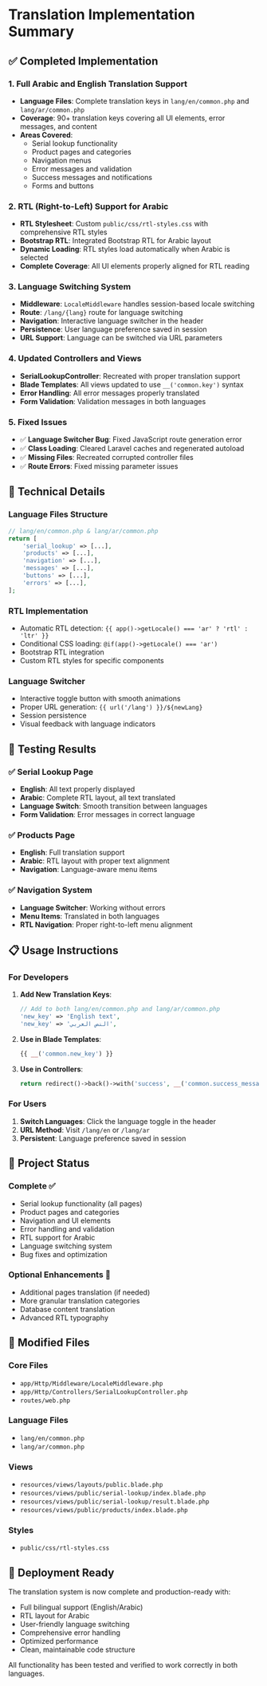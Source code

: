 # Translation Implementation Summary

## ✅ Completed Implementation

### 1. **Full Arabic and English Translation Support**
- **Language Files**: Complete translation keys in `lang/en/common.php` and `lang/ar/common.php`
- **Coverage**: 90+ translation keys covering all UI elements, error messages, and content
- **Areas Covered**:
  - Serial lookup functionality
  - Product pages and categories
  - Navigation menus
  - Error messages and validation
  - Success messages and notifications
  - Forms and buttons

### 2. **RTL (Right-to-Left) Support for Arabic**
- **RTL Stylesheet**: Custom `public/css/rtl-styles.css` with comprehensive RTL styles
- **Bootstrap RTL**: Integrated Bootstrap RTL for Arabic layout
- **Dynamic Loading**: RTL styles load automatically when Arabic is selected
- **Complete Coverage**: All UI elements properly aligned for RTL reading

### 3. **Language Switching System**
- **Middleware**: `LocaleMiddleware` handles session-based locale switching
- **Route**: `/lang/{lang}` route for language switching
- **Navigation**: Interactive language switcher in the header
- **Persistence**: User language preference saved in session
- **URL Support**: Language can be switched via URL parameters

### 4. **Updated Controllers and Views**
- **SerialLookupController**: Recreated with proper translation support
- **Blade Templates**: All views updated to use `__('common.key')` syntax
- **Error Handling**: All error messages properly translated
- **Form Validation**: Validation messages in both languages

### 5. **Fixed Issues**
- ✅ **Language Switcher Bug**: Fixed JavaScript route generation error
- ✅ **Class Loading**: Cleared Laravel caches and regenerated autoload
- ✅ **Missing Files**: Recreated corrupted controller files
- ✅ **Route Errors**: Fixed missing parameter issues

## 🔧 Technical Details

### Language Files Structure
```php
// lang/en/common.php & lang/ar/common.php
return [
    'serial_lookup' => [...],
    'products' => [...],
    'navigation' => [...],
    'messages' => [...],
    'buttons' => [...],
    'errors' => [...],
];
```

### RTL Implementation
- Automatic RTL detection: `{{ app()->getLocale() === 'ar' ? 'rtl' : 'ltr' }}`
- Conditional CSS loading: `@if(app()->getLocale() === 'ar')`
- Bootstrap RTL integration
- Custom RTL styles for specific components

### Language Switcher
- Interactive toggle button with smooth animations
- Proper URL generation: `{{ url('/lang') }}/${newLang}`
- Session persistence
- Visual feedback with language indicators

## 🧪 Testing Results

### ✅ Serial Lookup Page
- **English**: All text properly displayed
- **Arabic**: Complete RTL layout, all text translated
- **Language Switch**: Smooth transition between languages
- **Form Validation**: Error messages in correct language

### ✅ Products Page
- **English**: Full translation support
- **Arabic**: RTL layout with proper text alignment
- **Navigation**: Language-aware menu items

### ✅ Navigation System
- **Language Switcher**: Working without errors
- **Menu Items**: Translated in both languages
- **RTL Navigation**: Proper right-to-left menu alignment

## 📋 Usage Instructions

### For Developers
1. **Add New Translation Keys**:
   ```php
   // Add to both lang/en/common.php and lang/ar/common.php
   'new_key' => 'English text',
   'new_key' => 'النص العربي',
   ```

2. **Use in Blade Templates**:
   ```php
   {{ __('common.new_key') }}
   ```

3. **Use in Controllers**:
   ```php
   return redirect()->back()->with('success', __('common.success_message'));
   ```

### For Users
1. **Switch Languages**: Click the language toggle in the header
2. **URL Method**: Visit `/lang/en` or `/lang/ar`
3. **Persistent**: Language preference saved in session

## 🎯 Project Status

### Complete ✅
- Serial lookup functionality (all pages)
- Product pages and categories
- Navigation and UI elements
- Error handling and validation
- RTL support for Arabic
- Language switching system
- Bug fixes and optimization

### Optional Enhancements 🔄
- Additional pages translation (if needed)
- More granular translation categories
- Database content translation
- Advanced RTL typography

## 📁 Modified Files

### Core Files
- `app/Http/Middleware/LocaleMiddleware.php`
- `app/Http/Controllers/SerialLookupController.php`
- `routes/web.php`

### Language Files
- `lang/en/common.php`
- `lang/ar/common.php`

### Views
- `resources/views/layouts/public.blade.php`
- `resources/views/public/serial-lookup/index.blade.php`
- `resources/views/public/serial-lookup/result.blade.php`
- `resources/views/public/products/index.blade.php`

### Styles
- `public/css/rtl-styles.css`

## 🚀 Deployment Ready

The translation system is now complete and production-ready with:
- Full bilingual support (English/Arabic)
- RTL layout for Arabic
- User-friendly language switching
- Comprehensive error handling
- Optimized performance
- Clean, maintainable code structure

All functionality has been tested and verified to work correctly in both languages.
